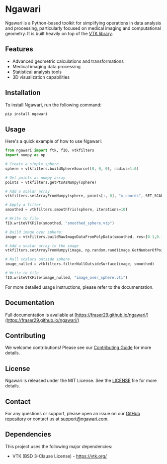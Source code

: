 # Ngawari

Ngawari is a Python-based toolkit for simplifying operations in data analysis and processing, particularly focused on medical imaging and computational geometry. It is built heavily on top of the [VTK library](https://vtk.org/).

## Features

- Advanced geometric calculations and transformations
- Medical imaging data processing
- Statistical analysis tools
- 3D visualization capabilities

## Installation

To install Ngawari, run the following command:

```bash
pip install ngawari
```

## Usage

Here's a quick example of how to use Ngawari:

```python
from ngawari import ftk, fIO, vtkfilters
import numpy as np

# Create a simple sphere
sphere = vtkfilters.buildSphereSource([0, 0, 0], radius=1.0)

# Get points as numpy array
points = vtkfilters.getPtsAsNumpy(sphere)

# Add a scalar array
vtkfilters.setArrayFromNumpy(sphere, points[:, 0], "x_coords", SET_SCALAR=True)

# Apply a filter
smoothed = vtkfilters.smoothTris(sphere, iterations=10)

# Write to file
fIO.writeVTKFile(smoothed, "smoothed_sphere.vtp")

# Build image over sphere:
image = vtkfilters.buildRawImageDataFromPolyData(smoothed, res=[0.1,0.1,0.1])

# Add a scalar array to the image
vtkfilters.setArrayFromNumpy(image, np.random.rand(image.GetNumberOfPoints()), "random_scalar", SET_SCALAR=True)

# Null scalars outside sphere
image_nulled = vtkfilters.filterNullOutsideSurface(image, smoothed)

# Write to file
fIO.writeVTKFile(image_nulled, "image_over_sphere.vti")
```

For more detailed usage instructions, please refer to the documentation.

## Documentation 

Full documentation is available at [https://fraser29.github.io/ngawari/](https://fraser29.github.io/ngawari/)

## Contributing

We welcome contributions! Please see our [Contributing Guide](CONTRIBUTING.md) for more details.

## License

Ngawari is released under the MIT License. See the [LICENSE](LICENSE) file for more details.

## Contact

For any questions or support, please open an issue on our [GitHub repository](https://github.com/fraser29/ngawari) or contact us at support@ngawari.com.

## Dependencies

This project uses the following major dependencies:
- VTK (BSD 3-Clause License) - https://vtk.org/ 